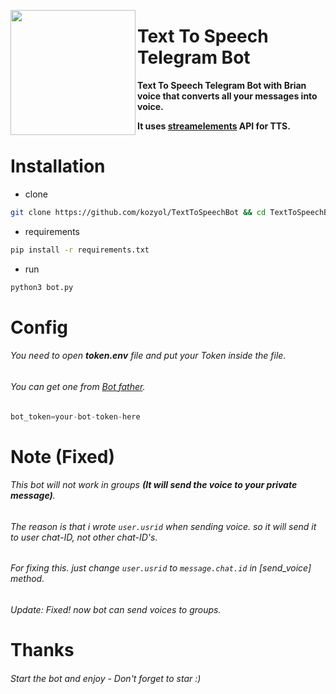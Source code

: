 <p>
  <img align="left" src="https://user-images.githubusercontent.com/118578799/218861497-1cea9c68-dba7-4ac0-9834-4191070aeaf6.png" width=200 heigth=200/>
  <h1><b> Text To Speech Telegram Bot </h1>
  <p> Text To Speech Telegram Bot with Brian voice that converts all your messages into voice.</p>
  <p> It uses <a href="https://streamelements.com">streamelements</a> API for TTS.</p>
  </b>
</p>

# Installation
+ clone
```bash
git clone https://github.com/kozyol/TextToSpeechBot && cd TextToSpeechBot
```
+ requirements
```bash
pip install -r requirements.txt
```
+ run
```bash
python3 bot.py
```

# Config
###### You need to open **token.env** file and put your Token inside the file.
###### You can get one from [Bot father](https://t.me/botfather).
```python
bot_token=your-bot-token-here
```

# Note (**Fixed**)
###### This bot will not work in groups **(It will send the voice to your private message)**.
###### The reason is that i wrote `user.usrid` when sending voice. so it will send it to user chat-ID, not other chat-ID's.
###### For fixing this. just change `user.usrid` to `message.chat.id` in [send_voice] method.
###### Update: Fixed! now bot can send voices to groups.


# Thanks
###### Start the bot and enjoy - Don't forget to star :)
